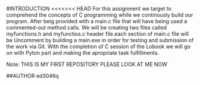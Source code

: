#INTRODUCTION 
<<<<<<< HEAD
For this assignment we target to comprehend the concepts of C programming while we continously build our program.
After beig provided with a main.c file that will have being used a commented-out method calls.
We will be creating two files called myfunctions.h and myfunctios.c header file.each section of main.c file will be Uncomment by building a main.exe in order for testing and submission of the work via Git. 
With the completion of C session of the Lobook we will go on with Pyton part and making the apropriate task fulfillments.


Note: THIS IS MY FIRST REPOSITORY PLEASE LOOK AT ME NOW

##AUTHOR
ed3046q
